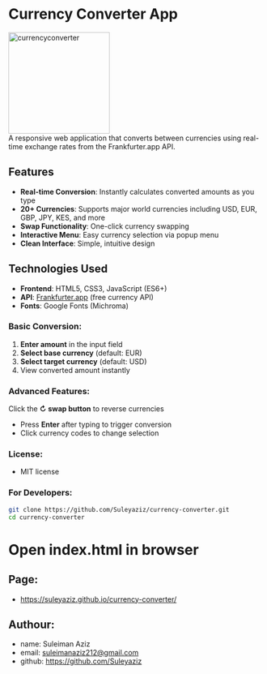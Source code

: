# Currency Converter App

<img width="200px" alt="currencyconverter" src="https://github.com/user-attachments/assets/a259e346-84ff-4ec8-a23a-e3d16a3b64a1" />
<br/>
A responsive web application that converts between currencies using real-time exchange rates from the Frankfurter.app API.

## Features

- **Real-time Conversion**: Instantly calculates converted amounts as you type
- **20+ Currencies**: Supports major world currencies including USD, EUR, GBP, JPY, KES, and more
- **Swap Functionality**: One-click currency swapping
- **Interactive Menu**: Easy currency selection via popup menu
- **Clean Interface**: Simple, intuitive design


## Technologies Used

- **Frontend**: HTML5, CSS3, JavaScript (ES6+)
- **API**: [Frankfurter.app](https://www.frankfurter.app/) (free currency API)
- **Fonts**: Google Fonts (Michroma)


### Basic Conversion:
1. **Enter amount** in the input field
2. **Select base currency** (default: EUR)
3. **Select target currency** (default: USD)
4. View converted amount instantly

### Advanced Features:
 Click the **↻ swap button** to reverse currencies
- Press **Enter** after typing to trigger conversion
- Click currency codes to change selection
### License:
- MIT license 

### For Developers:
```bash
git clone https://github.com/Suleyaziz/currency-converter.git
cd currency-converter
 ```
# Open index.html in browser
## Page:
- https://suleyaziz.github.io/currency-converter/

## Authour:
- name: Suleiman Aziz
- email: suleimanaziz212@gmail.com
- github: https://github.com/Suleyaziz

